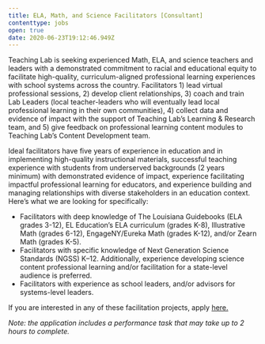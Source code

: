 ```yaml
---
title: ELA, Math, and Science Facilitators [Consultant]
contenttype: jobs
open: true
date: 2020-06-23T19:12:46.949Z
---
```

Teaching Lab is seeking experienced Math, ELA, and science teachers and leaders with a demonstrated commitment to racial and educational equity to facilitate high-quality, curriculum-aligned professional learning experiences with school systems across the country. Facilitators 1) lead virtual professional sessions, 2) develop client relationships, 3) coach and train Lab Leaders (local teacher-leaders who will eventually lead local professional learning in their own communities), 4) collect data and evidence of impact with the support of Teaching Lab’s Learning & Research team, and 5) give feedback on professional learning content modules to Teaching Lab’s Content Development team.

Ideal facilitators have five years of experience in education and in implementing high-quality instructional materials, successful teaching experience with students from underserved backgrounds (2 years minimum) with demonstrated evidence of impact, experience facilitating impactful professional learning for educators, and experience building and managing relationships with diverse stakeholders in an education context. Here’s what we are looking for specifically:

* Facilitators with deep knowledge of The Louisiana Guidebooks (ELA grades 3-12), EL Education’s ELA curriculum (grades K-8), Illustrative Math (grades 6-12), EngageNY/Eureka Math (grades K-12), and/or Zearn Math (grades K-5).
* Facilitators with specific knowledge of Next Generation Science Standards (NGSS) K–12. Additionally, experience developing science content professional learning and/or facilitation for a state-level audience is preferred.
* Facilitators with experience as school leaders, and/or advisors for systems-level leaders.



If you are interested in any of these facilitation projects, apply [here.](https://forms.gle/eYCKT6qYXqG11PpW6)

*Note: the application includes a performance task that may take up to 2 hours to complete.*